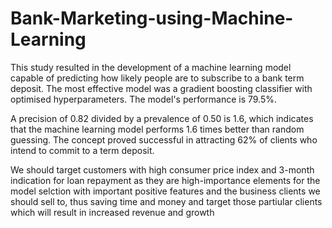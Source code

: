 # Bank-Marketing-using-Machine-Learning

This study resulted in the development of a machine learning model capable of predicting how likely people are to subscribe to a bank term deposit. The most effective model was a gradient boosting classifier with optimised hyperparameters. The model's performance is 79.5%.

A precision of 0.82 divided by a prevalence of 0.50 is 1.6, which indicates that the machine learning model performs 1.6 times better than random guessing. The concept proved successful in attracting 62% of clients who intend to commit to a term deposit.

We should target customers with high consumer price index and 3-month indication for loan repayment as they are high-importance elements for the model selction with important positive features and the business clients we should sell to, thus saving time and money and target those partiular clients which will result in increased revenue and growth
